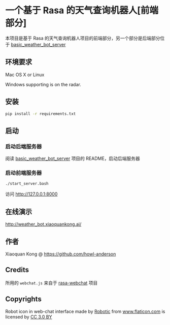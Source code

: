 # 一个基于 Rasa 的天气查询机器人[前端部分]

本项目是基于 Rasa 的天气查询机器人项目的前端部分，另一个部分是后端部分位于 [basic_weather_bot_server](https://github.com/howl-anderson/basic_weather_bot_server)

## 环境要求 ##
Mac OS X or Linux

Windows supporting is on the radar.

## 安装
```bash
pip install -r requirements.txt
```

## 启动

### 启动后端服务器 ###
阅读 [basic_weather_bot_server](https://github.com/howl-anderson/basic_weather_bot_server) 项目的 README，启动后端服务器

### 启动前端服务器 ###

```bash
./start_server.bash
```

访问 http://127.0.0.1:8000

## 在线演示
http://weather_bot.xiaoquankong.ai/

## 作者

Xiaoquan Kong @ https://github.com/howl-anderson

## Credits
所用的 `webchat.js` 来自于 [rasa-webchat](https://github.com/mrbot-ai/rasa-webchat) 项目

## Copyrights

<div>Robot icon in web-chat interface made by <a href="https://www.flaticon.com/authors/good-ware" title="Robotic">Robotic</a> from <a href="https://www.flaticon.com/"     title="Flaticon">www.flaticon.com</a> is licensed by <a href="http://creativecommons.org/licenses/by/3.0/"     title="Creative Commons BY 3.0" target="_blank">CC 3.0 BY</a></div>
